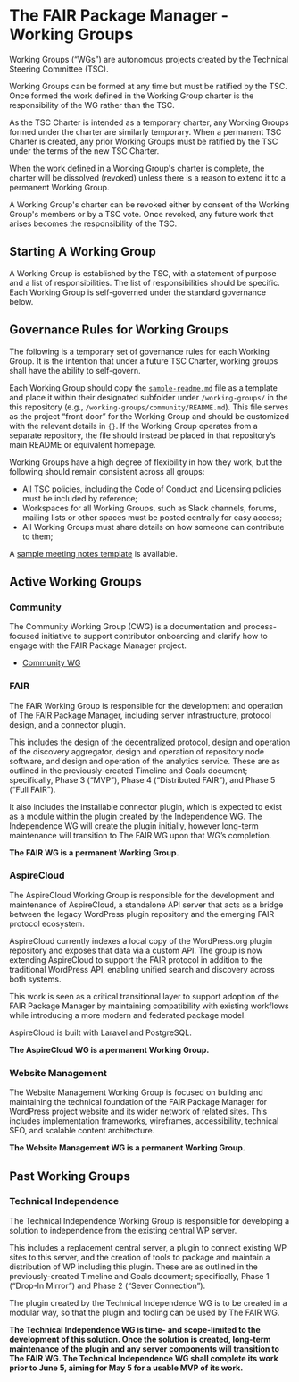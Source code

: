 # The FAIR Package Manager - Working Groups

Working Groups (“WGs”) are autonomous projects created by the Technical Steering Committee (TSC).

Working Groups can be formed at any time but must be ratified by the TSC. Once formed the work defined in the Working Group charter is the responsibility of the WG rather than the TSC.

As the TSC Charter is intended as a temporary charter, any Working Groups formed under the charter are similarly temporary. When a permanent TSC Charter is created, any prior Working Groups must be ratified by the TSC under the terms of the new TSC Charter.

When the work defined in a Working Group's charter is complete, the charter will be dissolved (revoked) unless there is a reason to extend it to a permanent Working Group.

A Working Group's charter can be revoked either by consent of the Working Group's members or by a TSC vote. Once revoked, any future work that arises becomes the responsibility of the TSC.

## Starting A Working Group

A Working Group is established by the TSC, with a statement of purpose and a list of responsibilities. The list of responsibilities should be specific. Each Working Group is self-governed under the standard governance below.

## Governance Rules for Working Groups

The following is a temporary set of governance rules for each Working Group. It is the intention that under a future TSC Charter, working groups shall have the ability to self-govern.

Each Working Group should copy the [`sample-readme.md`](https://github.com/fairpm/tsc/tree/main/working-groups/sample-readme.md) file as a template and place it within their designated subfolder under `/working-groups/` in the this repository (e.g., `/working-groups/community/README.md`). This file serves as the project “front door” for the Working Group and should be customized with the relevant details in `{}`. If the Working Group operates from a separate repository, the file should instead be placed in that repository’s main README or equivalent homepage.

Working Groups have a high degree of flexibility in how they work, but the following should remain consistent across all groups:

* All TSC policies, including the Code of Conduct and Licensing policies must be included by reference;
* Workspaces for all Working Groups, such as Slack channels, forums, mailing lists or other spaces must be posted centrally for easy access;
* All Working Groups must share details on how someone can contribute to them;

A [sample meeting notes template](https://github.com/fairpm/tsc/tree/main/working-groups/sample-meeting-notes.md) is available.

## Active Working Groups

### Community
The Community Working Group (CWG) is a documentation and process-focused initiative to support contributor onboarding and clarify how to engage with the FAIR Package Manager project.

- [Community WG](./community/)

### FAIR

The FAIR Working Group is responsible for the development and operation of The FAIR Package Manager, including server infrastructure, protocol design, and a connector plugin.

This includes the design of the decentralized protocol, design and operation of the discovery aggregator, design and operation of repository node software, and design and operation of the analytics service. These are as outlined in the previously-created Timeline and Goals document; specifically, Phase 3 (“MVP”), Phase 4 (“Distributed FAIR”), and Phase 5 (“Full FAIR”).

It also includes the installable connector plugin, which is expected to exist as a module within the plugin created by the Independence WG. The Independence WG will create the plugin initially, however long-term maintenance will transition to The FAIR WG upon that WG’s completion.

**The FAIR WG is a permanent Working Group.**

### AspireCloud
The AspireCloud Working Group is responsible for the development and maintenance of AspireCloud, a standalone API server that acts as a bridge between the legacy WordPress plugin repository and the emerging FAIR protocol ecosystem.

AspireCloud currently indexes a local copy of the WordPress.org plugin repository and exposes that data via a custom API. The group is now extending AspireCloud to support the FAIR protocol in addition to the traditional WordPress API, enabling unified search and discovery across both systems.

This work is seen as a critical transitional layer to support adoption of the FAIR Package Manager by maintaining compatibility with existing workflows while introducing a more modern and federated package model.

AspireCloud is built with Laravel and PostgreSQL.

**The AspireCloud WG is a permanent Working Group.**

### Website Management

The Website Management Working Group is focused on building and maintaining the technical foundation of the FAIR Package Manager for WordPress project website and its wider network of related sites. This includes implementation frameworks, wireframes, accessibility, technical SEO, and scalable content architecture.

**The Website Management WG is a permanent Working Group.**

## Past Working Groups

### Technical Independence

The Technical Independence Working Group is responsible for developing a solution to independence from the existing central WP server.

This includes a replacement central server, a plugin to connect existing WP sites to this server, and the creation of tools to package and maintain a distribution of WP including this plugin. These are as outlined in the previously-created Timeline and Goals document; specifically, Phase 1 (“Drop-In Mirror”) and Phase 2 (“Sever Connection”).

The plugin created by the Technical Independence WG is to be created in a modular way, so that the plugin and tooling can be used by The FAIR WG.

**The Technical Independence WG is time- and scope-limited to the development of this solution. Once the solution is created, long-term maintenance of the plugin and any server components will transition to The FAIR WG. The Technical Independence WG shall complete its work prior to June 5, aiming for May 5 for a usable MVP of its work.**
